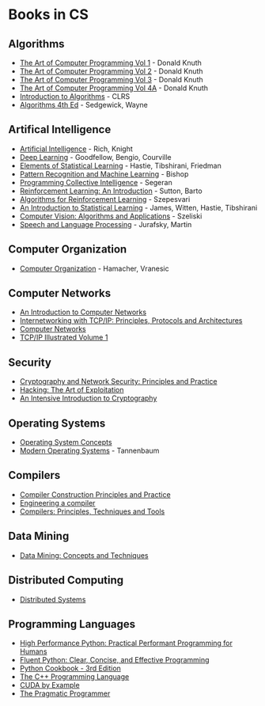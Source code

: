 # Books in CS

## Algorithms

 - [The Art of Computer Programming Vol 1](http://broiler.astrometry.net/~kilian/The_Art_of_Computer_Programming%20-%20Vol%201.pdf) - Donald Knuth
 - [The Art of Computer Programming Vol 2](https://doc.lagout.org/science/0_Computer%20Science/2_Algorithms/The%20Art%20of%20Computer%20Programming%20%28vol.%202_%20Seminumerical%20Algorithms%29%20%283rd%20ed.%29%20%5BKnuth%201997-11-14%5D.pdf) - Donald Knuth
 - [The Art of Computer Programming Vol 3](https://archive.org/download/B-001-001-250/B-001-001-250.pdf) - Donald Knuth
 - [The Art of Computer Programming Vol 4A](https://archive.org/details/B-001-001-251) - Donald Knuth
 - [Introduction to Algorithms](http://ressources.unisciel.fr/algoprog/s00aaroot/aa00module1/res/%5BCormen-AL2011%5DIntroduction_To_Algorithms-A3.pdf) - CLRS
 - [Algorithms 4th Ed](https://github.com/concerttttt/books/raw/master/%5BPearson%5D%20-%20Algorithms%2C%204th%20ed.%20-%20%5BSedgewick%2C%20Wayne%5D.pdf) - Sedgewick, Wayne

## Artifical Intelligence

 - [Artificial Intelligence](https://www.dropbox.com/s/6uur8s1gcqzfkhk/Artificial%20Intelligence%20%5BRich%20%26%20Knight%5D.pdf?dl=0) - Rich, Knight
 - [Deep Learning](https://raw.githubusercontent.com/janishar/mit-deep-learning-book-pdf/master/complete-book-bookmarked-pdf/deeplearningbook.pdf) - Goodfellow, Bengio, Courville
 - [Elements of Statistical Learning](https://web.stanford.edu/~hastie/Papers/ESLII.pdf) - Hastie, Tibshirani, Friedman
 - [Pattern Recognition and Machine Learning](http://users.isr.ist.utl.pt/~wurmd/Livros/school/Bishop%20-%20Pattern%20Recognition%20And%20Machine%20Learning%20-%20Springer%20%202006.pdf) - Bishop
 - [Programming Collective Intelligence](https://github.com/concerttttt/books/blob/master/Programming%20Collective%20Intelligence.pdf) - Segeran
 - [Reinforcement Learning: An Introduction](https://drive.google.com/file/d/1xeUDVGWGUUv1-ccUMAZHJLej2C7aAFWY/view) - Sutton, Barto
 - [Algorithms for Reinforcement Learning](http://www.ualberta.ca/~szepesva/papers/RLAlgsInMDPs.pdf) - Szepesvari
 - [An Introduction to Statistical Learning](https://www.ime.unicamp.br/~dias/Intoduction%20to%20Statistical%20Learning.pdf) - James, Witten, Hastie, Tibshirani
 - [Computer Vision: Algorithms and Applications](http://szeliski.org/Book/drafts/SzeliskiBook_20100903_draft.pdf) - Szeliski
 - [Speech and Language Processing](https://web.stanford.edu/~jurafsky/slp3/ed3book.pdf) - Jurafsky, Martin

## Computer Organization

 - [Computer Organization](http://www.staroceans.org/kernel-and-driver/Computeranization%20And%20Embedded%20Systems,%20Hamacher,%20Vranesic,%20Zaky,%20Manjikian,%206Ed,%20Mgh,%202012.pdf) - Hamacher, Vranesic

## Computer Networks

 - [An Introduction to Computer Networks](https://intronetworks.cs.luc.edu/current/ComputerNetworks.pdf)
 - [Internetworking with TCP/IP: Principles, Protocols and Architectures](http://cpe.rmutt.ac.th/network/images/cn/[3]Comer_Douglas_Internetworking_with_TCP_IP_Vol.1.pdf)
 - [Computer Networks](https://theswissbay.ch/pdf/Gentoomen%20Library/Networking/Prentice%20Hall%20-%20Computer%20Networks%20Tanenbaum%204ed.pdf)
 - [TCP/IP Illustrated Volume 1](http://www.cs.newpaltz.edu/~pletcha/NET_PY/the-protocols-tcp-ip-illustrated-volume-1.9780201633467.24290.pdf)

## Security
 - [Cryptography and Network Security: Principles and Practice](http://www.uoitc.edu.iq/images/documents/informatics-institute/Competitive_exam/Cryptography_and_Network_Security.pdf)
 - [Hacking: The Art of Exploitation](https://repo.zenk-security.com/Magazine%20E-book/Hacking-%20The%20Art%20of%20Exploitation%20(2nd%20ed.%202008)%20-%20Erickson.pdf)
 - [An Intensive Introduction to Cryptography](https://www.intensecrypto.org/public/lnotes_book.pdf)

## Operating Systems
 - [Operating System Concepts](http://www.uobabylon.edu.iq/download/M.S%202013-2014/Operating_System_Concepts,_8th_Edition%5BA4%5D.pdf)
 - [Modern Operating Systems](https://github.com/concerttttt/books/raw/master/Modern%20Operating%20Systems%204th%20Edition--Andrew%20Tanenbaum.pdf) - Tannenbaum

## Compilers
 - [Compiler Construction Principles and Practice](https://github.com/concerttttt/books/raw/master/Compiler%20Construction%20principles%20and%20practice.pdf)
 - [Engineering a compiler](https://github.com/concerttttt/books/raw/master/Engineering%20A%20Compiler%202nd%20Edition%20by%20Cooper%20and%20Torczon.pdf)
 - [Compilers: Principles, Techniques and Tools](https://github.com/concerttttt/books/raw/master/Dragon%20Book%20Compilers%20Principle%20Techniques%20and%20Tools%202nd%20Edtion.pdf)

## Data Mining
 - [Data Mining: Concepts and Techniques](https://drive.google.com/file/d/0B3mT2d5bUHZcNzJuLXdNQkx1cHc/view)

## Distributed Computing
 - [Distributed Systems](https://www.dropbox.com/s/if6i6vlbjmplog2/Distributed_Systems_3-180810.pdf?dl=0)

## Programming Languages
 - [High Performance Python: Practical Performant Programming for Humans](https://img105.job1001.com/upload/adminnew/2015-02-03/1422940854-U8D8OE4.pdf)
 - [Fluent Python: Clear, Concise, and Effective Programming](http://1.droppdf.com/files/X06AR/fluent-python-2015-.pdf)
 - [Python Cookbook - 3rd Edition](https://d.cxcore.net/Python/Python_Cookbook_3rd_Edition.pdf)
 - [The C++ Programming Language](https://github.com/haseebr/competitive-programming/raw/master/Materials/The%20C%2B%2B%20Programming%20Language.pdf)
 - [CUDA by Example](http://disi.unal.edu.co/~gjhernandezp/TOS/GPU/CUDAbyExample_AnIntroductioeToGeneralPurposeGPUProgrammingAddisonWesleyJasonSanders2010.pdf)
 - [The Pragmatic Programmer](https://www.nceclusters.no/globalassets/filer/nce/diverse/the-pragmatic-programmer.pdf)



